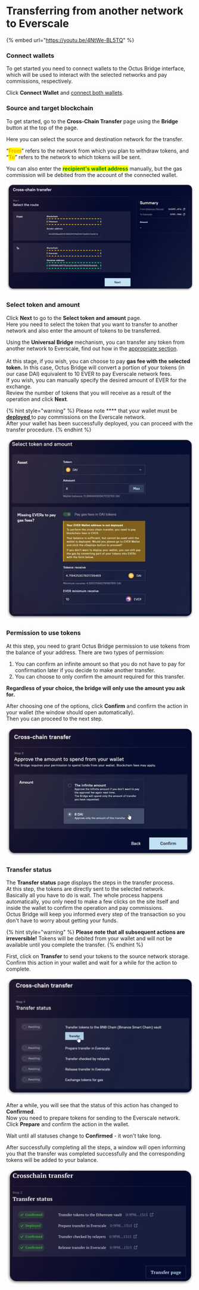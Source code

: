 # Transferring from another network to Everscale

{% embed url="https://youtu.be/4NtWe-BL5TQ" %}

### Connect wallets

To get started you need to connect wallets to the Octus Bridge interface, which will be used to interact with the selected networks and pay commissions, respectively.

Click **Connect Wallet** and [connect both wallets](../../../getting-started/how-to-connect-wallets.md#connect-wallets).

### Source and target blockchain

To get started, go to the **Cross-Chain Transfer** page using the **Bridge** button at the top of the page.

Here you can select the source and destination network for the transfer.

“<mark style="color:orange;">**From**</mark>” refers to the network from which you plan to withdraw tokens, and “<mark style="color:orange;">**To**</mark>” refers to the network to which tokens will be sent.

You can also enter the <mark style="color:green;">**recipient's wallet address**</mark> manually, but the gas commission will be debited from the account of the connected wallet.

![](<../../../../.gitbook/assets/image (5).png>)

### Select token and amount

Click **Next** to go to the **Select token and amount** page.\
Here you need to select the token that you want to transfer to another network and also enter the amount of tokens to be transferred.

Using the **Universal Bridge** mechanism, you can transfer any token from another network to Everscale, find out how in the [appropriate section](../../concepts/universal-bridge.md).\
\
At this stage, if you wish, you can choose to pay **gas fee with the selected token.** In this case, Octus Bridge will convert a portion of your tokens (in our case DAI) equivalent to 10 EVER to pay Everscale network fees.\
If you wish, you can manually specify the desired amount of EVER for the exchange.\
Review the number of tokens that you will receive as a result of the operation and click **Next**.

{% hint style="warning" %}
Please note \*\*\*\* that your wallet must be [**deployed** ](https://app.gitbook.com/s/vwtaQbYcgICT7ubKSITZ/getting-started/install-and-singing-in/deploy/how-to-deploy-your-wallet)to pay commissions on the Everscale network.\
After your wallet has been successfully deployed, you can proceed with the transfer procedure.
{% endhint %}

![](<../../../../.gitbook/assets/image (55).png>)

### Permission to use tokens

At this step, you need to grant Octus Bridge permission to use tokens from the balance of your address. There are two types of permission:

1. You can confirm an infinite amount so that you do not have to pay for confirmation later if you decide to make another transfer.
2. You can choose to only confirm the amount required for this transfer.

**Regardless of your choice, the bridge will only use the amount you ask for.**

After choosing one of the options, click **Confirm** and confirm the action in your wallet (the window should open automatically).\
Then you can proceed to the next step.

![](<../../../../.gitbook/assets/image (12).png>)

### Transfer status

The **Transfer status** page displays the steps in the transfer process.\
At this step, the tokens are directly sent to the selected network.\
Basically all you have to do is wait. The whole process happens automatically, you only need to make a few clicks on the site itself and inside the wallet to confirm the operation and pay commissions.\
Octus Bridge will keep you informed every step of the transaction so you don't have to worry about getting your funds.

{% hint style="warning" %}
**Please note that all subsequent actions are irreversible!** Tokens will be debited from your wallet and will not be available until you complete the transfer.
{% endhint %}

First, click on **Transfer** to send your tokens to the source network storage. Confirm this action in your wallet and wait for a while for the action to complete.

![](<../../../../.gitbook/assets/image (20).png>)

After a while, you will see that the status of this action has changed to **Confirmed**.\
Now you need to prepare tokens for sending to the Everscale network.\
Click **Prepare** and confirm the action in the wallet.

Wait until all statuses change to **Confirmed** - it won't take long.

After successfully completing all the steps, a window will open informing you that the transfer was completed successfully and the corresponding tokens will be added to your balance.

![](<../../../../.gitbook/assets/image (21).png>)
